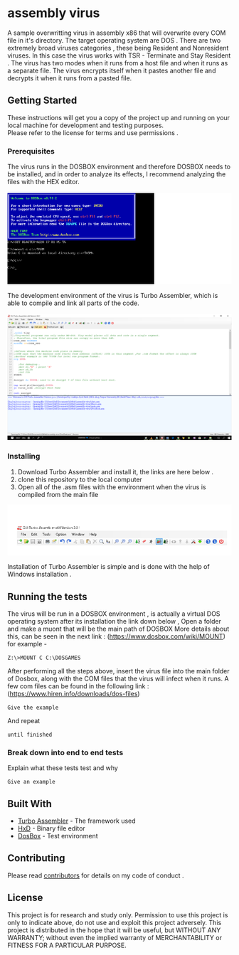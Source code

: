 # assembly virus 

A sample overwritting virus in assembly x86 that will overwrite every COM file in it's
 directory.
The target operating system are DOS . 
There are two extremely broad viruses categories  , these being Resident and
  Nonresident viruses.
  In this case the virus works with TSR - Terminate and Stay Resident . 
  The virus has two modes when it runs from a host file and when it runs as a separate file.
  The virus encrypts itself when it pastes another file and decrypts it when it runs from a pasted file.
## Getting Started

These instructions will get you a copy of the project up and running on your local machine for development and testing purposes. 
</br> Please refer to the license for terms and use permissions .

### Prerequisites

The virus runs in the DOSBOX environment and therefore DOSBOX  needs to be installed, and in order to analyze its effects, I recommend analyzing the files with the HEX editor. </br> </br>
![dosbox](https://github.com/oshersi/assembly-virus/blob/master/dosbox.png)

The development environment of the virus is Turbo Assembler, which is able to compile and link all parts of the code.
</br></br>
![turbo](https://github.com/oshersi/assembly-virus/blob/master/dddd.png)

### Installing

1) Download Turbo Assembler and install it, the links are here below .
2) clone this repository to  the local computer
3) Open all of the .asm files with the environment when the virus is compiled from the main file 

![compile button](https://github.com/oshersi/assembly-virus/blob/master/asdasd.png)


Installation of Turbo Assembler  is simple and is done with the help of Windows installation .


## Running the tests

The virus will be run in a DOSBOX environment  , is actually a virtual DOS operating system 
after its installation the link down below , Open a folder and make a muont that will be the main path of DOSBOX More details about this, can be seen in the next link :
(https://www.dosbox.com/wiki/MOUNT)
<br/>
for example -
```
Z:\>MOUNT C C:\DOSGAMES
```

After performing all the steps above, insert the virus file into the main folder of Dosbox, along with the COM files that the virus will infect when it runs.
A few com files can be found in the following link : <br/>
(https://www.hiren.info/downloads/dos-files)



```
Give the example
```

And repeat

```
until finished
```


### Break down into end to end tests

Explain what these tests test and why

```
Give an example
```



## Built With

* [Turbo Assembler](https://sourceforge.net/projects/guitasm8086/) - The framework used
* [HxD](https://mh-nexus.de/en/hxd/) - Binary file editor
* [DosBox](https://www.dosbox.com/download.php?main=1) - Test environment


## Contributing

Please read [contributors](https://github.com/oshersi/assembly-virus/commits?author=oshersi) for details on my code of conduct .

## License
This project is for research and study only. Permission to use this project is only to indicate above, do not use and exploit this project adversely.
This project is distributed in the hope that it will be useful, but WITHOUT ANY WARRANTY; without even the implied warranty of MERCHANTABILITY or FITNESS FOR A PARTICULAR PURPOSE.


